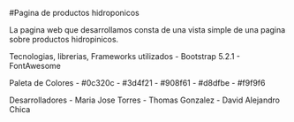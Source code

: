 #Pagina de productos hidroponicos


La pagina web que desarrollamos consta de una vista simple de una pagina sobre productos hidropinicos.

Tecnologias, librerias, Frameworks utilizados
    - Bootstrap 5.2.1
    - FontAwesome

Paleta de Colores
    - #0c320c
    - #3d4f21
    - #908f61
    - #d8dfbe
    - #f9f9f6

Desarrolladores
    - Maria Jose Torres
    - Thomas Gonzalez
    - David Alejandro Chica
